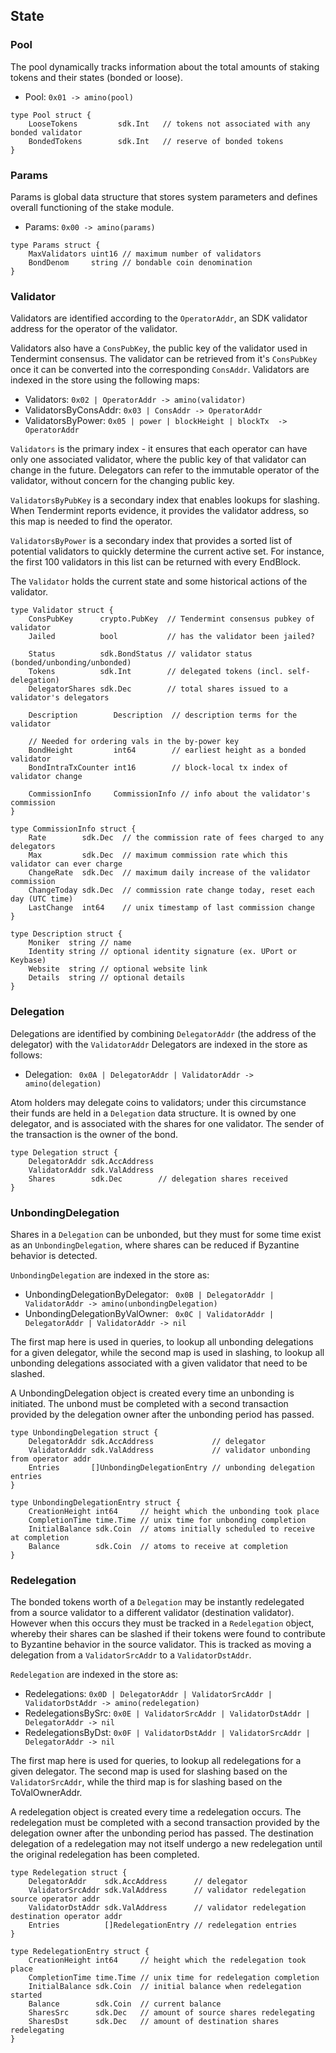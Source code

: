 ## State

### Pool

The pool dynamically tracks information about the total amounts of staking
tokens and their states (bonded or loose). 

 - Pool: `0x01 -> amino(pool)`

```golang
type Pool struct {
    LooseTokens         sdk.Int   // tokens not associated with any bonded validator
    BondedTokens        sdk.Int   // reserve of bonded tokens
}
```

### Params

Params is global data structure that stores system parameters and defines
overall functioning of the stake module. 

 - Params: `0x00 -> amino(params)`

```golang
type Params struct {
    MaxValidators uint16 // maximum number of validators
    BondDenom     string // bondable coin denomination
}
```

### Validator

Validators are identified according to the `OperatorAddr`, an SDK validator
address for the operator of the validator.

Validators also have a `ConsPubKey`, the public key of the validator used in
Tendermint consensus. The validator can be retrieved from it's `ConsPubKey`
once it can be converted into the corresponding `ConsAddr`. Validators are
indexed in the store using the following maps:

- Validators: `0x02 | OperatorAddr -> amino(validator)`
- ValidatorsByConsAddr: `0x03 | ConsAddr -> OperatorAddr`
- ValidatorsByPower: `0x05 | power | blockHeight | blockTx  -> OperatorAddr`

`Validators` is the primary index - it ensures that each operator can have only one
associated validator, where the public key of that validator can change in the
future. Delegators can refer to the immutable operator of the validator, without
concern for the changing public key.

`ValidatorsByPubKey` is a secondary index that enables lookups for slashing.
When Tendermint reports evidence, it provides the validator address, so this
map is needed to find the operator.

`ValidatorsByPower` is a secondary index that provides a sorted list of
potential validators to quickly determine the current active set. For instance,
the first 100 validators in this list can be returned with every EndBlock.

The `Validator` holds the current state and some historical actions of the
validator.

```golang
type Validator struct {
    ConsPubKey      crypto.PubKey  // Tendermint consensus pubkey of validator
    Jailed          bool           // has the validator been jailed?

    Status          sdk.BondStatus // validator status (bonded/unbonding/unbonded)
    Tokens          sdk.Int        // delegated tokens (incl. self-delegation)
    DelegatorShares sdk.Dec        // total shares issued to a validator's delegators

    Description        Description  // description terms for the validator

    // Needed for ordering vals in the by-power key
    BondHeight         int64        // earliest height as a bonded validator
    BondIntraTxCounter int16        // block-local tx index of validator change

    CommissionInfo     CommissionInfo // info about the validator's commission
}

type CommissionInfo struct {
    Rate        sdk.Dec  // the commission rate of fees charged to any delegators
    Max         sdk.Dec  // maximum commission rate which this validator can ever charge
    ChangeRate  sdk.Dec  // maximum daily increase of the validator commission
    ChangeToday sdk.Dec  // commission rate change today, reset each day (UTC time)
    LastChange  int64    // unix timestamp of last commission change
}

type Description struct {
    Moniker  string // name
    Identity string // optional identity signature (ex. UPort or Keybase)
    Website  string // optional website link
    Details  string // optional details
}
```

### Delegation

Delegations are identified by combining `DelegatorAddr` (the address of the delegator)
with the `ValidatorAddr` Delegators are indexed in the store as follows:

- Delegation: ` 0x0A | DelegatorAddr | ValidatorAddr -> amino(delegation)`

Atom holders may delegate coins to validators; under this circumstance their
funds are held in a `Delegation` data structure. It is owned by one
delegator, and is associated with the shares for one validator. The sender of
the transaction is the owner of the bond.

```golang
type Delegation struct {
	DelegatorAddr sdk.AccAddress 
	ValidatorAddr sdk.ValAddress 
    Shares        sdk.Dec        // delegation shares received
}
```

### UnbondingDelegation

Shares in a `Delegation` can be unbonded, but they must for some time exist as
an `UnbondingDelegation`, where shares can be reduced if Byzantine behavior is
detected.

`UnbondingDelegation` are indexed in the store as:

- UnbondingDelegationByDelegator: ` 0x0B | DelegatorAddr | ValidatorAddr ->
   amino(unbondingDelegation)`
- UnbondingDelegationByValOwner: ` 0x0C | ValidatorAddr | DelegatorAddr | ValidatorAddr ->
   nil`

The first map here is used in queries, to lookup all unbonding delegations for
a given delegator, while the second map is used in slashing, to lookup all
unbonding delegations associated with a given validator that need to be
slashed.

A UnbondingDelegation object is created every time an unbonding is initiated.
The unbond must be completed with a second transaction provided by the
delegation owner after the unbonding period has passed.

```golang
type UnbondingDelegation struct {
	DelegatorAddr sdk.AccAddress             // delegator
	ValidatorAddr sdk.ValAddress             // validator unbonding from operator addr
	Entries       []UnbondingDelegationEntry // unbonding delegation entries
}

type UnbondingDelegationEntry struct {
	CreationHeight int64     // height which the unbonding took place
	CompletionTime time.Time // unix time for unbonding completion
	InitialBalance sdk.Coin  // atoms initially scheduled to receive at completion
	Balance        sdk.Coin  // atoms to receive at completion
}
```

### Redelegation

The bonded tokens worth of a `Delegation` may be instantly redelegated from a
source validator to a different validator (destination validator). However when
this occurs they must be tracked in a `Redelegation` object, whereby their
shares can be slashed if their tokens were found to contribute to Byzantine
behavior in the source validator.  This is tracked as moving a delegation from
a `ValidatorSrcAddr` to a `ValidatorDstAddr`.

`Redelegation` are indexed in the store as:

 - Redelegations: `0x0D | DelegatorAddr | ValidatorSrcAddr | ValidatorDstAddr ->
   amino(redelegation)`
 - RedelegationsBySrc: `0x0E | ValidatorSrcAddr | ValidatorDstAddr |
   DelegatorAddr -> nil`
 - RedelegationsByDst: `0x0F | ValidatorDstAddr | ValidatorSrcAddr | DelegatorAddr
   -> nil`

The first map here is used for queries, to lookup all redelegations for a given
delegator. The second map is used for slashing based on the `ValidatorSrcAddr`,
while the third map is for slashing based on the ToValOwnerAddr.

A redelegation object is created every time a redelegation occurs. The
redelegation must be completed with a second transaction provided by the
delegation owner after the unbonding period has passed.  The destination
delegation of a redelegation may not itself undergo a new redelegation until
the original redelegation has been completed.

```golang
type Redelegation struct {
	DelegatorAddr    sdk.AccAddress      // delegator
	ValidatorSrcAddr sdk.ValAddress      // validator redelegation source operator addr
	ValidatorDstAddr sdk.ValAddress      // validator redelegation destination operator addr
	Entries          []RedelegationEntry // redelegation entries
}

type RedelegationEntry struct {
	CreationHeight int64     // height which the redelegation took place
	CompletionTime time.Time // unix time for redelegation completion
	InitialBalance sdk.Coin  // initial balance when redelegation started
	Balance        sdk.Coin  // current balance
	SharesSrc      sdk.Dec   // amount of source shares redelegating
	SharesDst      sdk.Dec   // amount of destination shares redelegating
}
```
